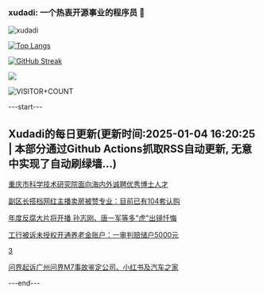 ### xudadi: 一个热衷开源事业的程序员 👋

![xudadi](https://github-readme-stats-git-masterorgs-github-readme-stats-team.vercel.app/api?username=xudadi)

[![Top Langs](https://github-readme-stats.vercel.app/api/top-langs/?username=xudadi)](https://github.com/anuraghazra/github-readme-stats)

[![GitHub Streak](https://streak-stats.demolab.com?user=xudadi&locale=zh_Hans)](https://git.io/streak-stats)

![](https://raw.githubusercontent.com/xudadi/xudadi/main/assets/github-contribution-grid-snake.svg)

![VISITOR+COUNT](https://komarev.com/ghpvc/?username=xudadi&label=VISITOR+COUNT)


---start---

## Xudadi的每日更新(更新时间:2025-01-04 16:20:25 | 本部分通过Github Actions抓取RSS自动更新, 无意中实现了自动刷绿墙...)

[重庆市科学技术研究院面向海内外诚聘优秀博士人才](https://www.gongkaoleida.com/article/2254205)

[副区长搭档网红主播卖房被赞专业：目前已有104套认购](https://m.163.com/news/article/JL0T396P0530JPVV.html)

[年度反腐大片将开播 孙志刚、唐一军等多"虎"出镜忏悔](https://m.163.com/news/article/JL24LK61051482MP.html)

[工行被诉未授权开通养老金账户：一审判赔储户5000元](https://m.163.com/news/article/JL0R22UP0514R9P4.html)

[3](https://m.163.com/touch/news/sub/domestic)

[问界起诉广州问界M7事故鉴定公司、小红书及汽车之家](https://m.163.com/news/article/JL0UH3C5051492T3.html)

---end---
